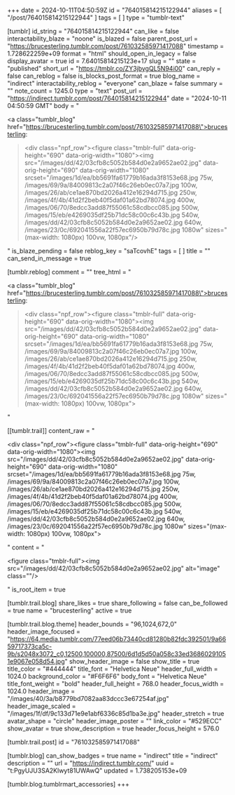 +++
date = 2024-10-11T04:50:59Z
id = "764015814215122944"
aliases = [ "/post/764015814215122944" ]
tags = [ ]
type = "tumblr-text"

[tumblr]
id_string = "764015814215122944"
can_like = false
interactability_blaze = "noone"
is_blazed = false
parent_post_url = "https://brucesterling.tumblr.com/post/761032585971417088"
timestamp = 1.728622259e+09
format = "html"
should_open_in_legacy = false
display_avatar = true
id = 7.64015814215123e+17
slug = ""
state = "published"
short_url = "https://tmblr.co/ZY3jbygQL5N94i00"
can_reply = false
can_reblog = false
is_blocks_post_format = true
blog_name = "indirect"
interactability_reblog = "everyone"
can_blaze = false
summary = ""
note_count = 1245.0
type = "text"
post_url = "https://indirect.tumblr.com/post/764015814215122944"
date = "2024-10-11 04:50:59 GMT"
body = "<p><a class=\"tumblr_blog\" href=\"https://brucesterling.tumblr.com/post/761032585971417088\">brucesterling</a>:</p><blockquote><div class=\"npf_row\"><figure class=\"tmblr-full\" data-orig-height=\"690\" data-orig-width=\"1080\"><img src=\"/images/dd/42/03cfb8c5052b584d0e2a9652ae02.jpg\" data-orig-height=\"690\" data-orig-width=\"1080\" srcset=\"/images/1d/ea/bb5691fa61779b16ada3f8153e68.jpg 75w, /images/69/9a/84009813c2a07f46c26eb0ec07a7.jpg 100w, /images/26/ab/ce1ae870bd2026a412e16294d715.jpg 250w, /images/4f/4b/41d2f2beb40f5daf01a62bd78074.jpg 400w, /images/06/70/8edcc3add87f55061c58cdbcc085.jpg 500w, /images/15/eb/e4269035df25b71dc58c00c6c43b.jpg 540w, /images/dd/42/03cfb8c5052b584d0e2a9652ae02.jpg 640w, /images/23/0c/692041556a22f57ec6950b79d78c.jpg 1080w\" sizes=\"(max-width: 1080px) 100vw, 1080px\"/></figure></div></blockquote>"
is_blaze_pending = false
reblog_key = "saTcovhE"
tags = [ ]
title = ""
can_send_in_message = true

[tumblr.reblog]
comment = ""
tree_html = "<p><a class=\"tumblr_blog\" href=\"https://brucesterling.tumblr.com/post/761032585971417088\">brucesterling</a>:</p><blockquote><div class=\"npf_row\"><figure class=\"tmblr-full\" data-orig-height=\"690\" data-orig-width=\"1080\"><img src=\"/images/dd/42/03cfb8c5052b584d0e2a9652ae02.jpg\" data-orig-height=\"690\" data-orig-width=\"1080\" srcset=\"/images/1d/ea/bb5691fa61779b16ada3f8153e68.jpg 75w, /images/69/9a/84009813c2a07f46c26eb0ec07a7.jpg 100w, /images/26/ab/ce1ae870bd2026a412e16294d715.jpg 250w, /images/4f/4b/41d2f2beb40f5daf01a62bd78074.jpg 400w, /images/06/70/8edcc3add87f55061c58cdbcc085.jpg 500w, /images/15/eb/e4269035df25b71dc58c00c6c43b.jpg 540w, /images/dd/42/03cfb8c5052b584d0e2a9652ae02.jpg 640w, /images/23/0c/692041556a22f57ec6950b79d78c.jpg 1080w\" sizes=\"(max-width: 1080px) 100vw, 1080px\"></figure></div></blockquote>"

[[tumblr.trail]]
content_raw = "<p><div class=\"npf_row\"><figure class=\"tmblr-full\" data-orig-height=\"690\" data-orig-width=\"1080\"><img src=\"/images/dd/42/03cfb8c5052b584d0e2a9652ae02.jpg\" data-orig-height=\"690\" data-orig-width=\"1080\" srcset=\"/images/1d/ea/bb5691fa61779b16ada3f8153e68.jpg 75w, /images/69/9a/84009813c2a07f46c26eb0ec07a7.jpg 100w, /images/26/ab/ce1ae870bd2026a412e16294d715.jpg 250w, /images/4f/4b/41d2f2beb40f5daf01a62bd78074.jpg 400w, /images/06/70/8edcc3add87f55061c58cdbcc085.jpg 500w, /images/15/eb/e4269035df25b71dc58c00c6c43b.jpg 540w, /images/dd/42/03cfb8c5052b584d0e2a9652ae02.jpg 640w, /images/23/0c/692041556a22f57ec6950b79d78c.jpg 1080w\" sizes=\"(max-width: 1080px) 100vw, 1080px\"></figure></div></p>"
content = "<p><figure class=\"tmblr-full\"><img src=\"/images/dd/42/03cfb8c5052b584d0e2a9652ae02.jpg\" alt=\"image\" class=\"\"/></figure></p>"
is_root_item = true

[tumblr.trail.blog]
share_likes = true
share_following = false
can_be_followed = true
name = "brucesterling"
active = true

[tumblr.trail.blog.theme]
header_bounds = "96,1024,672,0"
header_image_focused = "https://64.media.tumblr.com/77eed06b73440cd81280b82fdc392501/9a6659717373ca5c-9b/s2048x3072_c0,12500,100000,87500/6d1d5d50a058c33ed36860291051e9067e058d54.jpg"
show_header_image = false
show_title = true
title_color = "#444444"
title_font = "Helvetica Neue"
header_full_width = 1024.0
background_color = "#F6F6F6"
body_font = "Helvetica Neue"
title_font_weight = "bold"
header_full_height = 768.0
header_focus_width = 1024.0
header_image = "/images/40/3a/b8779bd7082aa83dccc3e67254af.jpg"
header_image_scaled = "/images/1f/df/9c133d71e9e1abf6336c85d1ba3e.jpg"
header_stretch = true
avatar_shape = "circle"
header_image_poster = ""
link_color = "#529ECC"
show_avatar = true
show_description = true
header_focus_height = 576.0

[tumblr.trail.post]
id = "761032585971417088"

[tumblr.blog]
can_show_badges = true
name = "indirect"
title = "indirect"
description = ""
url = "https://indirect.tumblr.com/"
uuid = "t:PgyUJU3SA2Klwyt81UWAwQ"
updated = 1.738205153e+09

[tumblr.blog.tumblrmart_accessories]
+++
